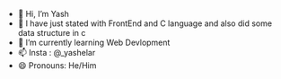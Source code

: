 - 👋 Hi, I’m Yash
- 👀 I have just stated with FrontEnd and C language and also did some data structure in c
- 🌱 I’m currently learning Web Devlopment
- 📫 Insta : @_yashelar
- 😄 Pronouns: He/Him

<!---
yashelarcodes/yashelarcodes is a ✨ special ✨ repository because its `README.md` (this file) appears on your GitHub profile.
You can click the Preview link to take a look at your changes.
--->
